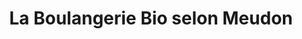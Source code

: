 ---
title: "La Boulangerie Bio selon Meudon"
url: /meudon/la-boulangerie-bio-selon-meudon/
shop: boulangerie
---